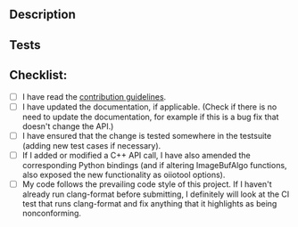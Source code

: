 <!-- This is just a guideline and set of reminders about what constitutes -->
<!-- a good PR. Feel free to delete all this matter and replace it with   -->
<!-- your own detailed message about the PR, assuming you hit all the     -->
<!-- important points made below.                                         -->


## Description

<!-- Please provide a description of what this PR is meant to fix, and  -->
<!-- how it works (if it's not going to be very clear from the code).   -->

## Tests

<!-- Did you / should you add a testsuite case (new test, or add to an  -->
<!-- existing test) to verify that this works?                          -->


## Checklist:

<!-- Put an 'x' in the boxes as you complete the checklist items -->

- [ ] I have read the [contribution guidelines](https://github.com/AcademySoftwareFoundation/OpenImageIO/blob/main/CONTRIBUTING.md).
- [ ] I have updated the documentation, if applicable. (Check if there is no
  need to update the documentation, for example if this is a bug fix that
  doesn't change the API.)
- [ ] I have ensured that the change is tested somewhere in the testsuite
  (adding new test cases if necessary).
- [ ] If I added or modified a C++ API call, I have also amended the
  corresponding Python bindings (and if altering ImageBufAlgo functions, also
  exposed the new functionality as oiiotool options).
- [ ] My code follows the prevailing code style of this project. If I haven't
  already run clang-format before submitting, I definitely will look at the CI
  test that runs clang-format and fix anything that it highlights as being
  nonconforming.
